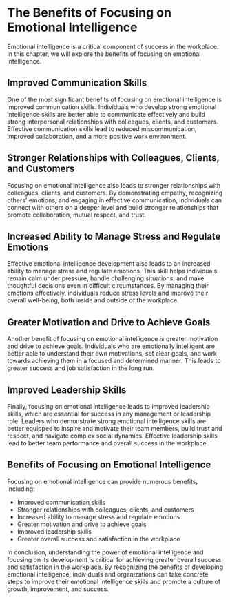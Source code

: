 The Benefits of Focusing on Emotional Intelligence
================================================================================================================

Emotional intelligence is a critical component of success in the workplace. In this chapter, we will explore the benefits of focusing on emotional intelligence.

Improved Communication Skills
-----------------------------

One of the most significant benefits of focusing on emotional intelligence is improved communication skills. Individuals who develop strong emotional intelligence skills are better able to communicate effectively and build strong interpersonal relationships with colleagues, clients, and customers. Effective communication skills lead to reduced miscommunication, improved collaboration, and a more positive work environment.

Stronger Relationships with Colleagues, Clients, and Customers
--------------------------------------------------------------

Focusing on emotional intelligence also leads to stronger relationships with colleagues, clients, and customers. By demonstrating empathy, recognizing others' emotions, and engaging in effective communication, individuals can connect with others on a deeper level and build stronger relationships that promote collaboration, mutual respect, and trust.

Increased Ability to Manage Stress and Regulate Emotions
--------------------------------------------------------

Effective emotional intelligence development also leads to an increased ability to manage stress and regulate emotions. This skill helps individuals remain calm under pressure, handle challenging situations, and make thoughtful decisions even in difficult circumstances. By managing their emotions effectively, individuals reduce stress levels and improve their overall well-being, both inside and outside of the workplace.

Greater Motivation and Drive to Achieve Goals
---------------------------------------------

Another benefit of focusing on emotional intelligence is greater motivation and drive to achieve goals. Individuals who are emotionally intelligent are better able to understand their own motivations, set clear goals, and work towards achieving them in a focused and determined manner. This leads to greater success and job satisfaction in the long run.

Improved Leadership Skills
--------------------------

Finally, focusing on emotional intelligence leads to improved leadership skills, which are essential for success in any management or leadership role. Leaders who demonstrate strong emotional intelligence skills are better equipped to inspire and motivate their team members, build trust and respect, and navigate complex social dynamics. Effective leadership skills lead to better team performance and overall success in the workplace.

Benefits of Focusing on Emotional Intelligence
----------------------------------------------

Focusing on emotional intelligence can provide numerous benefits, including:

* Improved communication skills
* Stronger relationships with colleagues, clients, and customers
* Increased ability to manage stress and regulate emotions
* Greater motivation and drive to achieve goals
* Improved leadership skills
* Greater overall success and satisfaction in the workplace

In conclusion, understanding the power of emotional intelligence and focusing on its development is critical for achieving greater overall success and satisfaction in the workplace. By recognizing the benefits of developing emotional intelligence, individuals and organizations can take concrete steps to improve their emotional intelligence skills and promote a culture of growth, improvement, and success.
